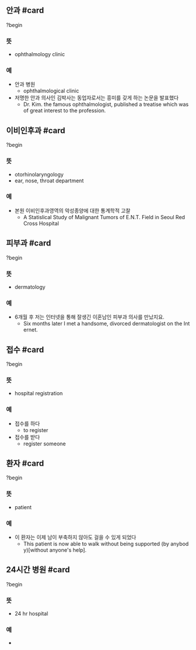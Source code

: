 ## 안과 #card
?begin
### 뜻
- ophthalmology clinic
### 예
-  안과 병원
	- ophthalmological clinic
- 저명한 안과 의사인 김박사는 동업자로서는 흥미를 갖게 하는 논문을 발표했다
	- Dr. Kim. the famous ophthalmologist, published a treatise which was of great interest to the profession.
<!--SR:!2025-09-03,186,270-->

## 이비인후과 #card
?begin
### 뜻
- otorhinolaryngology
- ear, nose, throat department
### 예
- 본원 이비인후과영역의 악성종양에 대한 통계학적 고찰
	- A Statislical Study of Malignant Tumors of E.N.T. Field in Seoul Red Cross Hospital
<!--SR:!2025-04-20,124,290-->

## 피부과 #card
?begin
### 뜻
- dermatology
### 예
- 6개월 후 저는 인터넷을 통해 잘생긴 이혼남인 피부과 의사를 만났지요.
	- Six months later I met a handsome, divorced dermatologist on the Internet.
<!--SR:!2025-08-05,167,287-->

## 접수 #card
?begin
### 뜻
- hospital registration
### 예
- 접수를 하다
	- to register
- 접수를 받다
	- register someone
<!--SR:!2025-05-26,71,210-->

## 환자 #card
?begin
### 뜻
- patient
### 예
- 이 환자는 이제 남이 부축하지 않아도 걸을 수 있게 되었다
	- This patient is now able to walk without being supported (by anybody)[without anyone's help].
<!--SR:!2025-06-06,119,266-->

## 24시간 병원 #card
?begin
### 뜻
- 24 hr hospital
### 예
-
<!--SR:!2025-04-05,68,271-->
